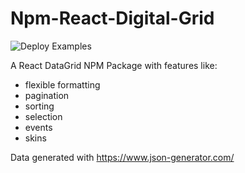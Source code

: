 # Npm-React-Digital-Grid

![Deploy Examples](https://github.com/miscalencu/Npm-React-Digital-Grid/workflows/Deploy%20Examples/badge.svg?branch=master)

A React DataGrid NPM Package with features like:

- flexible formatting
- pagination
- sorting
- selection
- events
- skins

Data generated with https://www.json-generator.com/
